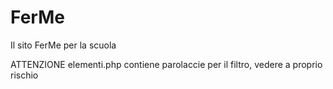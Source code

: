 # FerMe
Il sito FerMe per la scuola

ATTENZIONE elementi.php contiene parolaccie per il filtro, vedere a proprio rischio
